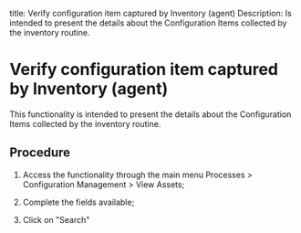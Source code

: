 title: Verify configuration item captured by Inventory (agent)
Description: Is intended to present the details about the Configuration Items collected by the inventory routine.
# Verify configuration item captured by Inventory (agent)

This functionality is intended to present the details about the Configuration Items collected by the inventory routine.

Procedure
-------------

1.  Access the functionality through the main menu Processes \> Configuration
    Management \> View Assets;

2.  Complete the fields available;

3.  Click on "Search"


<!-- !!! tip "About"

    <b>Product/Version:</b> CITSmart | 9.00 &nbsp;&nbsp;
    <b>Updated:</b>01/04/2021 -Larissa Lourenço
